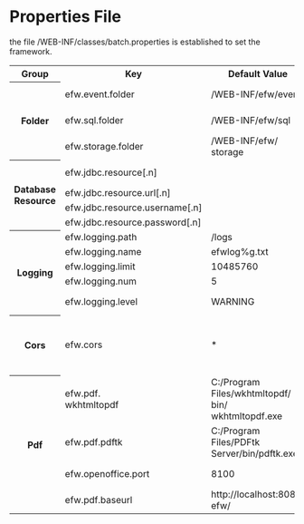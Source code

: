 <H1>Properties File</H1>
the file /WEB-INF/classes/batch.properties is established to set the framework.
<table>
<tr>
	<th>Group</th>
	<th>Key</th>
	<th>Default Value</th>
	<th>Description</th>
</tr>
<tr>
	<th rowspan=3>Folder</th>
	<td>efw.event.folder</td>
	<td>/WEB-INF/efw/event</td>
	<td>The folder for web application events program. It can be set in a relative or absolute path of the web application.</td>
</tr>
<tr>
	<td>efw.sql.folder</td>
	<td>/WEB-INF/efw/sql</td>
	<td>The folder for web application outside sql. It can be set in a relative or absolute path of the web application.</td>
</tr>
<tr>
	<td>efw.storage.folder</td>
	<td>/WEB-INF/efw/<br>storage</td>
	<td>The folder for Web application IO. It can be set in a relative or absolute path of the web application.</td>
</tr>

<tr>
	<th rowspan=4>Database Resource</th>
	<td>efw.jdbc.resource[.n]</td>
	<td></td>
	<td>The default jdbc resource name. You can define multi by add [.n] . Example: jdbc/efw</td>
</tr>
<tr>
	<td>efw.jdbc.resource.url[.n]</td>
	<td></td>
	<td>Example: jdbc:postgresql://127.0.0.1:5432/efwSample</td>
</tr>
<tr>
	<td>efw.jdbc.resource.username[.n]</td>
	<td></td>
	<td></td>
</tr>
<tr>
	<td>efw.jdbc.resource.password[.n]</td>
	<td></td>
	<td></td>
</tr>

<tr>
	<th rowspan=5>Logging</th>
	<td>efw.logging.path</td>
	<td>/logs</td>
	<td>The path of efw log. Absolute path.</td>
</tr>
<tr>
	<td>efw.logging.name</td>
	<td>efwlog%g.txt</td>
	<td>The file name of efw log. </td>
</tr>
<tr>
	<td>efw.logging.limit</td>
	<td>10485760</td>
	<td>The limit of efw log. </td>
</tr>
<tr>
	<td>efw.logging.num</td>
	<td>5</td>
	<td>The file count of efw log. </td>
</tr>
<tr>
	<td>efw.logging.level</td>
	<td>WARNING</td>
	<td>The output level of efw log. ALL,FINEST,FINER,FINE,CONFIG,INFO,WARNING,SEVERE,OFF</td>
</tr>
<tr>
	<th>Cors</th>
	<td>efw.cors</td>
	<td>*</td>
	<td>Cross-domain communication settings. It controls whether the events of this site can be used from the Web page of the other sites.<br>
	* : Allow all, null : Reject all, http://0.0.0.0:8080,http://9.9.9.9 : Specified permission. </td>
</tr>

<tr>
	<th rowspan=4>Pdf</th>
	<td>efw.pdf.<br>wkhtmltopdf</td>
	<td>C:/Program Files/wkhtmltopdf/<br>bin/<br>wkhtmltopdf.exe</td>
	<td>The path to wkhtmltopdf.exe. You can download the soft from http://wkhtmltopdf.org/ . </td>
</tr>

<tr>
	<td>efw.pdf.pdftk</td>
	<td>C:/Program Files/PDFtk Server/bin/pdftk.exe</td>
	<td>The path to pdftk.exe. You can download the soft from https://www.pdflabs.com/tools/pdftk-server/ . </td>
</tr>

<tr>
	<td>efw.openoffice.port</td>
	<td>8100</td>
	<td>The port of the OpenOffice service. You can download the soft from https://www.openoffice.org/ja/download/ . </td>
</tr>

<tr>
	<td>efw.pdf.baseurl</td>
	<td>http://localhost:8080/<br>efw/</td>
	<td>The url for pdf generating to access the web appication from the web server itself . </td>
</tr>


</table>
</DL></DD>
